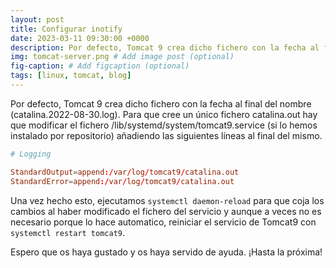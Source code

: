 ```yaml
---
layout: post
title: Configurar inotify
date: 2023-03-11 09:30:00 +0000
description: Por defecto, Tomcat 9 crea dicho fichero con la fecha al final del nombre (catalina.2022-08-30.log)
img: tomcat-server.png # Add image post (optional)
fig-caption: # Add figcaption (optional)
tags: [linux, tomcat, blog]
---
```


Por defecto, Tomcat 9 crea dicho fichero con la fecha al final del nombre (catalina.2022-08-30.log). Para que cree un único fichero catalina.out hay que modificar el fichero /lib/systemd/system/tomcat9.service (si lo hemos instalado por repositorio) añadiendo las siguientes líneas al final del mismo.

```conf
# Logging

StandardOutput=append:/var/log/tomcat9/catalina.out
StandardError=append:/var/log/tomcat9/catalina.out
```

Una vez hecho esto, ejecutamos `systemctl daemon-reload` para que coja los cambios al haber modificado el fichero del servicio y aunque a veces no es necesario porque lo hace automatico, reiniciar el servicio de Tomcat9 con `systemctl restart tomcat9`.

Espero que os haya gustado y os haya servido de ayuda. ¡Hasta la próxima!
